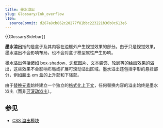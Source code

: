 ```yaml
---
title: 墨水溢出
slug: Glossary/Ink_overflow
l10n:
  sourceCommit: d267a8cb862c20277f81bbc223221b36b0c613e6
---
```


{{GlossarySidebar}}

**墨水溢出**指的是盒子及其内容在边框外产生视觉效果的部分。由于只是视觉效果，墨水溢出不会影响布局，也不会对盒子模型属性产生影响。

墨水溢出包括诸如 [box-shadow](/zh-CN/docs/Web/CSS/box-shadow)、[边框图片](/zh-CN/docs/Web/CSS/CSS_backgrounds_and_borders)、[文本装饰](/zh-CN/docs/Web/CSS/CSS_text_decoration)、[轮廓](/zh-CN/docs/Web/CSS/outline)等的绘画效果的溢出，这些效果不会影响布局或扩展可滚动溢出区域。墨水溢出还包括字形的悬挂部分，例如超出 em 盒的上升部和下降部。

由于[替换元素](/zh-CN/docs/Web/CSS/Replaced_element)始终建立一个独立的[格式化上下文](/zh-CN/docs/Web/CSS/CSS_flow_layout/Introduction_to_formatting_contexts)，任何替换内容的溢出始终是墨水溢出（而非[可滚动溢出](/zh-CN/docs/Learn/CSS/Building_blocks/Overflowing_content)）。

## 参见

- [CSS 溢出模块](/zh-CN/docs/Web/CSS/CSS_overflow)
